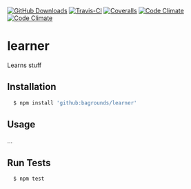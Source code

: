 
[![GitHub Downloads][github-img]][github-url]
[![Travis-CI][travis-img]][travis-url]
[![Coveralls][coveralls-img]][coveralls-url]
[![Code Climate][codeclimate-img]][codeclimate-url]
[![Code Climate][codeclimate-issues-img]][codeclimate-issues-url]


# learner
Learns stuff


## Installation

``` bash
  $ npm install 'github:bagrounds/learner'
```

## Usage
...

## Run Tests
``` bash
  $ npm test
```

[github-img]: https://img.shields.io/github/downloads/bagrounds/learner/total.svg
[github-url]: https://github.com/bagrounds/learner

[travis-img]: https://img.shields.io/travis/bagrounds/learner/master.svg
[travis-url]: https://travis-ci.org/bagrounds/learner

[coveralls-img]: https://coveralls.io/repos/github/bagrounds/learner/badge.svg?branch=master
[coveralls-url]: https://coveralls.io/github/bagrounds/learner?branch=master

[codeclimate-img]: https://codeclimate.com/github/bagrounds/learner/badges/gpa.svg
[codeclimate-url]: https://codeclimate.com/github/bagrounds/learner

[codeclimate-issues-img]: https://codeclimate.com/github/bagrounds/learner/badges/issue_count.svg
[codeclimate-issues-url]: https://codeclimate.com/github/bagrounds/learner

